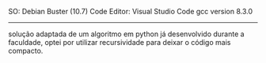 SO: Debian Buster (10.7)
Code Editor: Visual Studio Code
gcc version 8.3.0

---

solução adaptada de um algoritmo em python já desenvolvido durante a faculdade, optei por utilizar recursividade para deixar o código mais compacto. 
